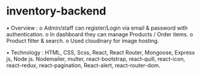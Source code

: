# inventory-backend


•	Overview :
o	Admin/staff can register/Login via email & password with authentication.
o	In dashboard they can manage Products / Order items.
o	Product filter & search.
o	Used cloudinary for image hosting.


•	Technology : HTML, CSS, Scss, React, React Router, Mongoose, Express js, Node js.
Nodemailer, multer, react-bootstrap, react-quill, react-icon, react-redux, react-pagination,
React-alert, react-router-dom.
